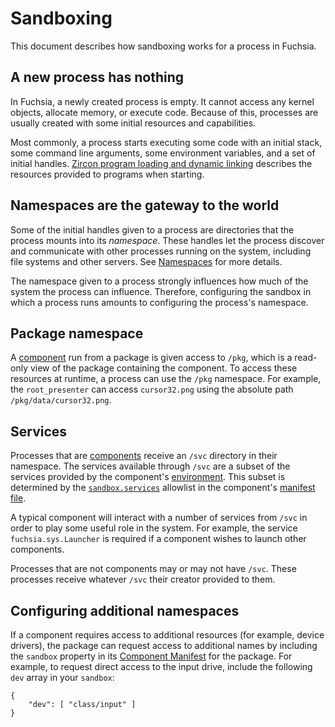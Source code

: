 # Sandboxing

This document describes how sandboxing works for a process
in Fuchsia.

## A new process has nothing

In Fuchsia, a newly created process is empty. It cannot
access any kernel objects, allocate memory, or execute code.
Because of this, processes are usually created with some
initial resources and capabilities.

Most commonly, a process starts executing some code with an initial stack, some
command line arguments, some environment variables, and a set of initial handles.
[Zircon program loading and dynamic linking](/docs/concepts/booting/program_loading.md) describes
the resources provided to programs when starting.

## Namespaces are the gateway to the world

Some of the initial handles given to a process are directories that the process
mounts into its _namespace_. These handles let the process discover and
communicate with other processes running on the system, including file systems
and other servers. See [Namespaces](/docs/concepts/process/namespaces.md) for more details.

The namespace given to a process strongly influences how much of the system the
process can influence. Therefore, configuring the sandbox in which a process
runs amounts to configuring the process's namespace.

## Package namespace

A [component](/docs/glossary.md#component) run from a package is given access to
`/pkg`, which is a read-only view of the package containing the component. To
access these resources at runtime, a process can use the `/pkg` namespace. For
example, the `root_presenter` can access `cursor32.png` using the absolute path
`/pkg/data/cursor32.png`.

## Services

Processes that are [components](/docs/glossary.md#component) receive an `/svc`
directory in their namespace. The services available through `/svc` are a
subset of the services provided by the component's
[environment](/docs/glossary.md#environment). This subset is determined by the
[`sandbox.services`](/docs/concepts/components/v1/component_manifests.md#sandbox) allowlist in the
component's [manifest file](/docs/concepts/components/v1/component_manifests.md).

A typical component will interact with a number of services from `/svc` in
order to play some useful role in the system. For example, the service
`fuchsia.sys.Launcher` is required if a component wishes to launch other
components.

Processes that are not components may or may not have `/svc`. These processes
receive whatever `/svc` their creator provided to them.

## Configuring additional namespaces

If a component requires access to additional resources (for example, device drivers),
the package can request access to additional names by including the `sandbox`
property in its  [Component Manifest](/docs/concepts/components/v1/component_manifests.md)
for the package. For example, to request direct access to the input drive,
include the following `dev` array in your `sandbox`:

```
{
    "dev": [ "class/input" ]
}
```
